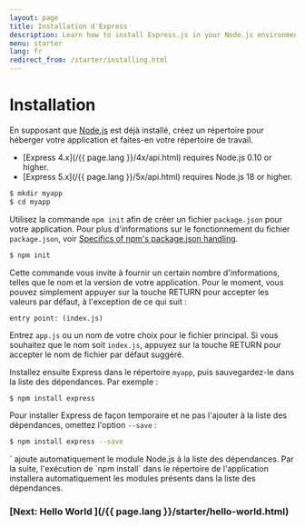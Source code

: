 ```yaml
---
layout: page
title: Installation d'Express
description: Learn how to install Express.js in your Node.js environment, including setting up your project directory and managing dependencies with npm.
menu: starter
lang: fr
redirect_from: /starter/installing.html
---
```


# Installation

En supposant que [Node.js](https://nodejs.org/) est déjà installé, créez un répertoire pour héberger votre application et faites-en votre répertoire de travail.

- [Express 4.x](/{{ page.lang }}/4x/api.html) requires Node.js 0.10 or higher.
- [Express 5.x](/{{ page.lang }}/5x/api.html) requires Node.js 18 or higher.

```bash
$ mkdir myapp
$ cd myapp
```

Utilisez la commande `npm init` afin de créer un fichier `package.json` pour votre application.
Pour plus d'informations sur le fonctionnement du fichier `package.json`, voir [Specifics of npm's package.json handling](https://docs.npmjs.com/files/package.json).

```bash
$ npm init
```

Cette commande vous invite à fournir un certain nombre d'informations, telles que le nom et la version de votre application.
Pour le moment, vous pouvez simplement appuyer sur la touche RETURN pour accepter les valeurs par défaut, à l'exception de ce qui suit :

```
entry point: (index.js)
```

Entrez `app.js` ou un nom de votre choix pour le fichier principal. Si vous souhaitez que le nom soit `index.js`, appuyez sur la touche RETURN pour accepter le nom de fichier par défaut suggéré.

Installez ensuite Express dans le répertoire `myapp`, puis sauvegardez-le dans la liste des dépendances. Par exemple :

```bash
$ npm install express
```

Pour installer Express de façon temporaire et ne pas l'ajouter à la liste des dépendances, omettez l'option `--save` :

```bash
$ npm install express --save
```

<div class="doc-box doc-info" markdown="1">
` ajoute automatiquement le module Node.js à la liste des dépendances. Par la suite, l'exécution de `npm install` dans le répertoire de l'application installera automatiquement les modules présents dans la liste des dépendances.
</div>

### [Next: Hello World ](/{{ page.lang }}/starter/hello-world.html)
